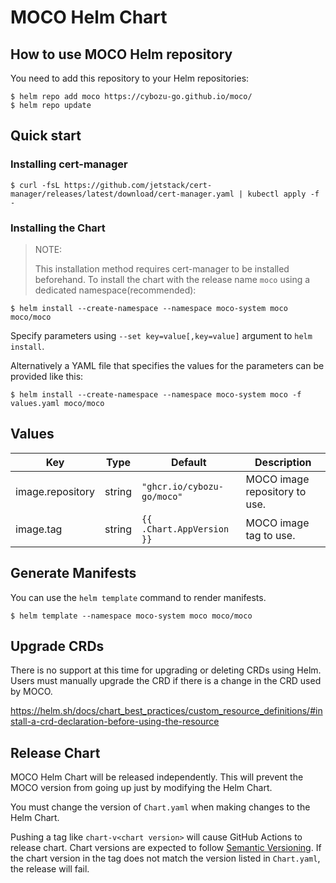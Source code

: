 # MOCO Helm Chart

## How to use MOCO Helm repository

You need to add this repository to your Helm repositories:

```console
$ helm repo add moco https://cybozu-go.github.io/moco/
$ helm repo update
```

## Quick start

### Installing cert-manager

```console
$ curl -fsL https://github.com/jetstack/cert-manager/releases/latest/download/cert-manager.yaml | kubectl apply -f -
```

### Installing the Chart

> NOTE:
>
> This installation method requires cert-manager to be installed beforehand.
> To install the chart with the release name `moco` using a dedicated namespace(recommended):

```console
$ helm install --create-namespace --namespace moco-system moco moco/moco
```

Specify parameters using `--set key=value[,key=value]` argument to `helm install`.

Alternatively a YAML file that specifies the values for the parameters can be provided like this:

```console
$ helm install --create-namespace --namespace moco-system moco -f values.yaml moco/moco
```

## Values

| Key | Type | Default | Description |
|-----|------|---------|-------------|
| image.repository | string | `"ghcr.io/cybozu-go/moco"` | MOCO image repository to use. |
| image.tag | string | `{{ .Chart.AppVersion }}` | MOCO image tag to use. |

## Generate Manifests

You can use the `helm template` command to render manifests.

```console
$ helm template --namespace moco-system moco moco/moco
```

## Upgrade CRDs

There is no support at this time for upgrading or deleting CRDs using Helm.
Users must manually upgrade the CRD if there is a change in the CRD used by MOCO.

https://helm.sh/docs/chart_best_practices/custom_resource_definitions/#install-a-crd-declaration-before-using-the-resource

## Release Chart

MOCO Helm Chart will be released independently.
This will prevent the MOCO version from going up just by modifying the Helm Chart.

You must change the version of `Chart.yaml` when making changes to the Helm Chart.

Pushing a tag like `chart-v<chart version>` will cause GitHub Actions to release chart.
Chart versions are expected to follow [Semantic Versioning](https://semver.org/).
If the chart version in the tag does not match the version listed in `Chart.yaml`, the release will fail.
